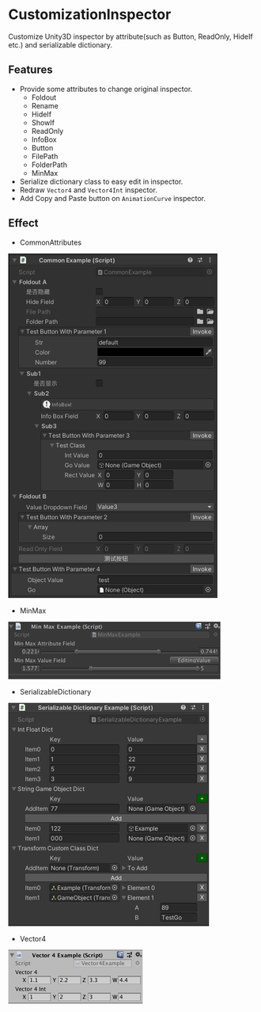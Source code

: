 # CustomizationInspector
Customize Unity3D inspector by attribute(such as Button, ReadOnly, HideIf etc.) and serializable dictionary.

## Features
* Provide some attributes to change original inspector.
  - Foldout
  - Rename
  - HideIf
  - ShowIf
  - ReadOnly
  - InfoBox
  - Button
  - FilePath
  - FolderPath
  - MinMax
* Serialize dictionary class to easy edit in inspector.
* Redraw `Vector4` and `Vector4Int` inspector.
* Add Copy and Paste button on `AnimationCurve` inspector.

## Effect
* CommonAttributes

![image](Screenshots/CommonExample.png)
* MinMax

![image](Screenshots/MinMaxExample.png)
* SerializableDictionary

![image](Screenshots/SerializableDictionaryExample.png)
* Vector4

![image](Screenshots/Vector4Example.png)
